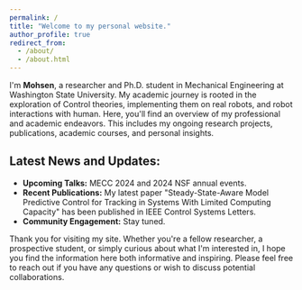 ```yaml
---
permalink: /
title: "Welcome to my personal website."
author_profile: true
redirect_from: 
  - /about/
  - /about.html
---
```


I'm **Mohsen**, a researcher and Ph.D. student in Mechanical Engineering at Washington State University. My academic journey is rooted in the exploration of Control theories, implementing them on real robots, and robot interactions with human.
Here, you'll find an overview of my professional and academic endeavors. This includes my ongoing research projects, publications, academic courses, and personal insights.

## Latest News and Updates:

- **Upcoming Talks:** MECC 2024 and 2024 NSF annual events.
- **Recent Publications:** My latest paper "Steady-State-Aware Model Predictive Control for Tracking in Systems With Limited Computing Capacity" has been published in IEEE Control Systems Letters.
- **Community Engagement:** Stay tuned.

Thank you for visiting my site. Whether you're a fellow researcher, a prospective student, or simply curious about what I'm interested in, I hope you find the information here both informative and inspiring. Please feel free to reach out if you have any questions or wish to discuss potential collaborations.

